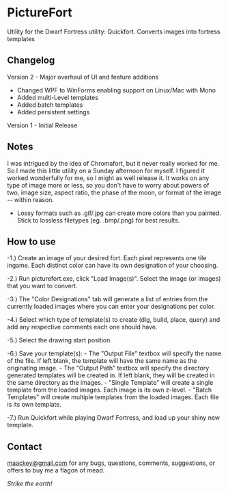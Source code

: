 PictureFort
===========

Utility for the Dwarf Fortress utility: Quickfort. Converts images into fortress templates

Changelog
---------

Version 2 - Major overhaul of UI and feature additions
- Changed WPF to WinForms enabling support on Linux/Mac with Mono
- Added multi-Level templates
- Added batch templates
- Added persistent settings


Version 1 - Initial Release


Notes
-----

I was intrigued by the idea of Chromafort, but it never really worked for me. So I made this little utility on a Sunday afternoon for myself.
I figured it worked wonderfully for me, so I might as well release it. It works on any type of image more or less, so you don't have to worry about
powers of two, image size, aspect ratio, the phase of the moon, or format of the image -- within reason. 

 - Lossy formats such as .gif/.jpg can create more colors than you painted. Stick to lossless filetypes (eg. .bmp/.png) for best results.
 

How to use
----------

-1.) Create an image of your desired fort. Each pixel represents one tile ingame. Each distinct color can have its own designation of your choosing. 

-2.) Run picturefort.exe, click "Load Image(s)". Select the image (or images) that you want to convert.

-3.) The "Color Designations" tab will generate a list of entries from the currently loaded images where you can enter your designations per color.

-4.) Select which type of template(s) to create (dig, build, place, query) and add any respective comments each one should have. 

-5.) Select the drawing start position.

-6.) Save your template(s):
    - The "Output File" textbox will specify the name of the file. If left blank, the template will have the same name as the originating image.
    - The "Output Path" textbox will specify the directory generated templates will be created in. If left blank, they will be created in the same directory as the images.
    - "Single Template" will create a single template from the loaded images. Each image is its own z-level.
    - "Batch Templates" will create multiple templates from the loaded images. Each file is its own template.

-7.) Run Quickfort while playing Dwarf Fortress, and load up your shiny new template. 


Contact
----------------------------------------------------------------------------------------------------------------

maackey@gmail.com for any bugs, questions, comments, suggestions, or offers to buy me a flagon of mead.




*Strike the earth!*
